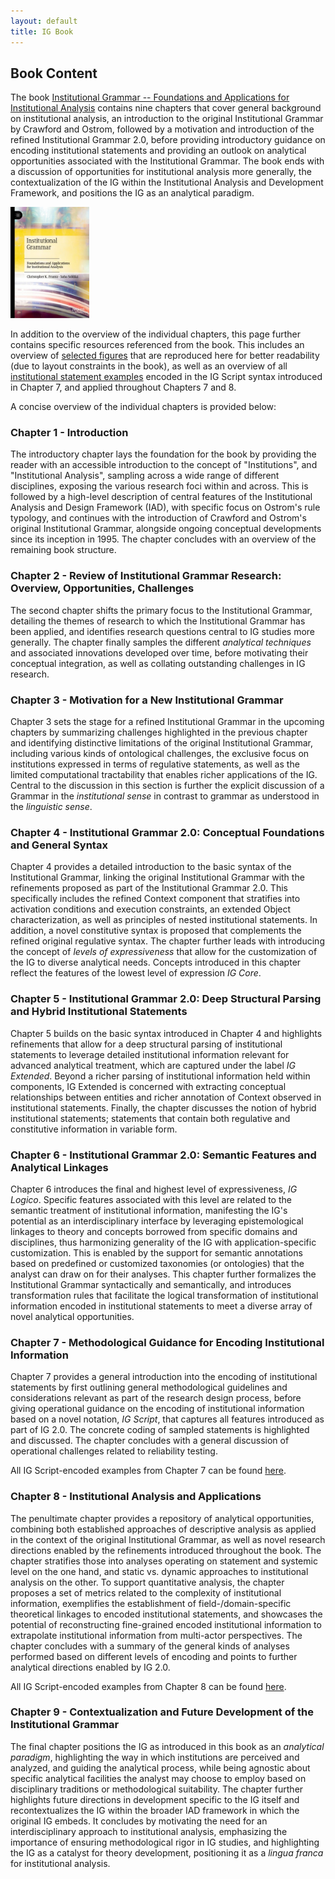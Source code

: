 ```yaml
---
layout: default
title: IG Book
---
```


## Book Content

The book <a href="https://doi.org/10.1007/978-3-030-86372-2">Institutional Grammar -- Foundations and Applications for Institutional Analysis</a> contains nine chapters that cover general background on institutional analysis, an introduction to the original Institutional Grammar by Crawford and Ostrom, followed by a motivation and introduction of the refined Institutional Grammar 2.0, before providing introductory guidance on encoding institutional statements and providing an outlook on analytical opportunities associated with the Institutional Grammar. The book ends with a discussion of opportunities for institutional analysis more generally, the contextualization of the IG within the Institutional Analysis and Development Framework, and positions the IG as an analytical paradigm. 

<a href="https://doi.org/10.1007/978-3-030-86372-2">
<img src="/figures/978-3-030-86372-2.jpg" width="25%">
</a>

In addition to the overview of the individual chapters, this page further contains specific resources referenced from the book. This includes an overview of [selected figures](book-figures.md) that are reproduced here for better readability (due to layout constraints in the book), as well as an overview of all [institutional statement examples](book-examples.md) encoded in the IG Script syntax introduced in Chapter 7, and applied throughout Chapters 7 and 8.

A concise overview of the individual chapters is provided below:

### Chapter 1 - Introduction

The introductory chapter lays the foundation for the book by providing the reader with an accessible introduction to the concept of "Institutions", and "Institutional Analysis", sampling across a wide range of different disciplines, exposing the various research foci within and across. This is followed by a high-level description of central features of the Institutional Analysis and Design Framework (IAD), with specific focus on Ostrom's rule typology, and continues with the introduction of Crawford and Ostrom's original Institutional Grammar, alongside ongoing conceptual developments since its inception in 1995. The chapter concludes with an overview of the remaining book structure.

### Chapter 2 - Review of Institutional Grammar Research: Overview, Opportunities, Challenges

The second chapter shifts the primary focus to the Institutional Grammar, detailing the themes of research to which the Institutional Grammar has been applied, and identifies research questions central to IG studies more generally. The chapter finally samples the different *analytical techniques* and associated innovations developed over time, before motivating their conceptual integration, as well as collating outstanding challenges in IG research. 

### Chapter 3 - Motivation for a New Institutional Grammar

Chapter 3 sets the stage for a refined Institutional Grammar in the upcoming chapters by summarizing challenges highlighted in the previous chapter and identifying distinctive limitations of the original Institutional Grammar, including various kinds of ontological challenges, the exclusive focus on institutions expressed in terms of regulative statements, as well as the limited computational tractability that enables richer applications of the IG. Central to the discussion in this section is further the explicit discussion of a Grammar in the *institutional sense* in contrast to grammar as understood in the *linguistic sense*.

### Chapter 4 - Institutional Grammar 2.0: Conceptual Foundations and General Syntax

Chapter 4 provides a detailed introduction to the basic syntax of the Institutional Grammar, linking the original Institutional Grammar with the refinements proposed as part of the Institutional Grammar 2.0. This specifically includes the refined Context component that stratifies into activation conditions and execution constraints, an extended Object characterization, as well as principles of nested institutional statements. In addition, a novel constitutive syntax is proposed that complements the refined original regulative syntax. The chapter further leads with introducing the concept of *levels of expressiveness* that allow for the customization of the IG to diverse analytical needs. Concepts introduced in this chapter reflect the features of the lowest level of expression *IG Core*.

### Chapter 5 - Institutional Grammar 2.0: Deep Structural Parsing and Hybrid Institutional Statements

Chapter 5 builds on the basic syntax introduced in Chapter 4 and highlights refinements that allow for a deep structural parsing of institutional statements to leverage detailed institutional information relevant for advanced analytical treatment, which are captured under the label *IG Extended*. Beyond a richer parsing of institutional information held within components, IG Extended is concerned with extracting conceptual relationships between entities and richer annotation of Context observed in institutional statements. Finally, the chapter discusses the notion of hybrid institutional statements; statements that contain both regulative and constitutive information in variable form. 

### Chapter 6 - Institutional Grammar 2.0: Semantic Features and Analytical Linkages

Chapter 6 introduces the final and highest level of expressiveness, *IG Logico*. Specific features associated with this level are related to the semantic treatment of institutional information, manifesting the IG's potential as an interdisciplinary interface by leveraging epistemological linkages to theory and concepts borrowed from specific domains and disciplines, thus harmonizing generality of the IG with application-specific customization. This is enabled by the support for semantic annotations based on predefined or customized taxonomies (or ontologies) that the analyst can draw on for their analyses. This chapter further formalizes the Institutional Grammar syntactically and semantically, and introduces transformation rules that facilitate the logical transformation of institutional information encoded in institutional statements to meet a diverse array of novel analytical opportunities. 

### Chapter 7 - Methodological Guidance for Encoding Institutional Information

Chapter 7 provides a general introduction into the encoding of institutional statements by first outlining general methodological guidelines and considerations relevant as part of the research design process, before giving operational guidance on the encoding of institutional information based on a novel notation, *IG Script*, that captures all features introduced as part of IG 2.0. The concrete coding of sampled statements is highlighted and discussed. The chapter concludes with a general discussion of operational challenges related to reliability testing. 

All IG Script-encoded examples from Chapter 7 can be found <a href="https://newinstitutionalgrammar.org/book-examples#ed1ch7">here</a>.

### Chapter 8 - Institutional Analysis and Applications

The penultimate chapter provides a repository of analytical opportunities, combining both established approaches of descriptive analysis as applied in the context of the original Institutional Grammar, as well as novel research directions enabled by the refinements introduced throughout the book. The chapter stratifies those into analyses operating on statement and systemic level on the one hand, and static vs. dynamic approaches to institutional analysis on the other. To support quantitative analysis, the chapter proposes a set of metrics related to the complexity of institutional information, exemplifies the establishment of field-/domain-specific theoretical linkages to encoded institutional statements, and showcases the potential of reconstructing fine-grained encoded institutional information to extrapolate institutional information from multi-actor perspectives. The chapter concludes with a summary of the general kinds of analyses performed based on different levels of encoding and points to further analytical directions enabled by IG 2.0.

All IG Script-encoded examples from Chapter 8 can be found <a href="https://newinstitutionalgrammar.org/book-examples#ed1ch8">here</a>.

### Chapter 9 - Contextualization and Future Development of the Institutional Grammar

The final chapter positions the IG as introduced in this book as an *analytical paradigm*, highlighting the way in which institutions are perceived and analyzed, and guiding the analytical process, while being agnostic about specific analytical facilities the analyst may choose to employ based on disciplinary traditions or methodological suitability. The chapter further highlights future directions in development specific to the IG itself and recontextualizes the IG within the broader IAD framework in which the original IG embeds. It concludes by motivating the need for an interdisciplinary approach to institutional analysis, emphasizing the importance of ensuring methodological rigor in IG studies, and highlighting the IG as a catalyst for theory development, positioning it as a *lingua franca* for institutional analysis.

